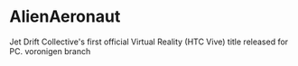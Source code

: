 # AlienAeronaut
Jet Drift Collective's first official Virtual Reality (HTC Vive) title released for PC. 
voronigen branch
